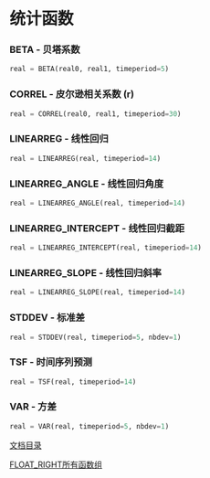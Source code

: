 # 统计函数
### BETA - 贝塔系数
```python
real = BETA(real0, real1, timeperiod=5)
```

### CORREL - 皮尔逊相关系数 (r)
```python
real = CORREL(real0, real1, timeperiod=30)
```

### LINEARREG - 线性回归
```python
real = LINEARREG(real, timeperiod=14)
```

### LINEARREG_ANGLE - 线性回归角度
```python
real = LINEARREG_ANGLE(real, timeperiod=14)
```

### LINEARREG_INTERCEPT - 线性回归截距
```python
real = LINEARREG_INTERCEPT(real, timeperiod=14)
```

### LINEARREG_SLOPE - 线性回归斜率
```python
real = LINEARREG_SLOPE(real, timeperiod=14)
```

### STDDEV - 标准差
```python
real = STDDEV(real, timeperiod=5, nbdev=1)
```

### TSF - 时间序列预测
```python
real = TSF(real, timeperiod=14)
```

### VAR - 方差
```python
real = VAR(real, timeperiod=5, nbdev=1)
```


[文档目录](../doc_index.md)

[FLOAT_RIGHT所有函数组](../funcs.md)